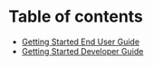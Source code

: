 # Table of contents

* [Getting Started End User Guide](README.md)
* [Getting Started Developer Guide](getting-started-developer-guide.md)

